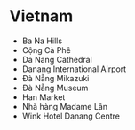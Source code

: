 # Vietnam
* Ba Na Hills
* Cộng Cà Phê
* Da Nang Cathedral
* Danang International Airport
* Đà Nẵng Mikazuki
* Đà Nẵng Museum
* Han Market
* Nhà hàng Madame Lân
* Wink Hotel Danang Centre
